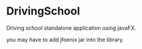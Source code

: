# DrivingSchool
Driving school standalone application using javaFX.

you may have to add jfoenix jar into the library. 
